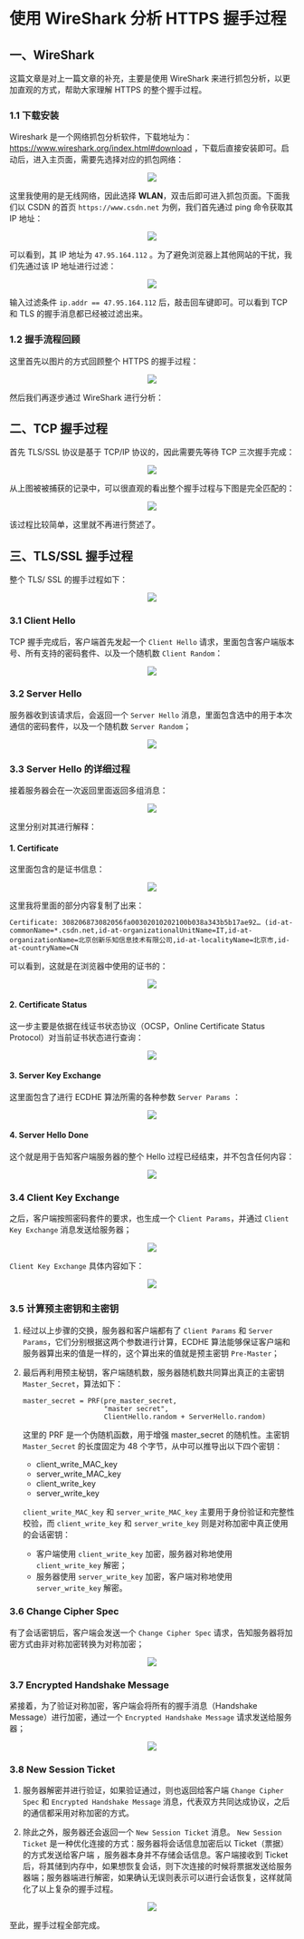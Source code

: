 # 使用 WireShark 分析 HTTPS 握手过程

## 一、WireShark

这篇文章是对上一篇文章的补充，主要是使用 WireShark 来进行抓包分析，以更加直观的方式，帮助大家理解 HTTPS 的整个握手过程。

### 1.1 下载安装

Wireshark 是一个网络抓包分析软件，下载地址为：https://www.wireshark.org/index.html#download ，下载后直接安装即可。启动后，进入主页面，需要先选择对应的抓包网络：

<div align="center"> <img src="https://gitee.com/heibaiying/Full-Stack-Notes/raw/master/pictures/wireshark_主界面.png"/> </div>




这里我使用的是无线网络，因此选择 **WLAN**，双击后即可进入抓包页面。下面我们以 CSDN 的首页 `https://www.csdn.net` 为例，我们首先通过 ping 命令获取其 IP 地址：

<div align="center"> <img src="https://gitee.com/heibaiying/Full-Stack-Notes/raw/master/pictures/wireshark_ping.png"/> </div>


可以看到，其 IP 地址为 `47.95.164.112` 。为了避免浏览器上其他网站的干扰，我们先通过该 IP 地址进行过滤：

<div align="center"> <img src="https://gitee.com/heibaiying/Full-Stack-Notes/raw/master/pictures/wireshark_捕获信息.png"/> </div>


输入过滤条件 `ip.addr == 47.95.164.112` 后，敲击回车键即可。可以看到 TCP 和 TLS 的握手消息都已经被过滤出来。

### 1.2 握手流程回顾

这里首先以图片的方式回顾整个 HTTPS 的握手过程：

<div align="center"> <img src="https://gitee.com/heibaiying/Full-Stack-Notes/raw/master/pictures/https_tsl_v1.2_ECDHE.jpg"/> </div>


然后我们再逐步通过 WireShark 进行分析：

## 二、TCP 握手过程

首先 TLS/SSL 协议是基于 TCP/IP 协议的，因此需要先等待 TCP 三次握手完成：

<div align="center"> <img src="https://gitee.com/heibaiying/Full-Stack-Notes/raw/master/pictures/wireshark_三次握手.png"/> </div>


从上图被被捕获的记录中，可以很直观的看出整个握手过程与下图是完全匹配的：

<div align="center"> <img src="https://gitee.com/heibaiying/Full-Stack-Notes/raw/master/pictures/三次握手.png"/> </div>


该过程比较简单，这里就不再进行赘述了。

## 三、TLS/SSL 握手过程

整个 TLS/ SSL 的握手过程如下：

<div align="center"> <img src="https://gitee.com/heibaiying/Full-Stack-Notes/raw/master/pictures/wireshark_密钥交换过程.png"/> </div>


### 3.1 Client Hello

TCP 握手完成后，客户端首先发起一个 `Client Hello` 请求，里面包含客户端版本号、所有支持的密码套件、以及一个随机数 `Client Random`：

<div align="center"> <img src="https://gitee.com/heibaiying/Full-Stack-Notes/raw/master/pictures/wireshark_client_hello.png"/> </div>


### 3.2 Server Hello

服务器收到该请求后，会返回一个 `Server Hello` 消息，里面包含选中的用于本次通信的密码套件，以及一个随机数 `Server Random`；

<div align="center"> <img src="https://gitee.com/heibaiying/Full-Stack-Notes/raw/master/pictures/wireshark_server_hello.png"/> </div>


### 3.3 Server Hello 的详细过程

接着服务器会在一次返回里面返回多组消息：

<div align="center"> <img src="https://gitee.com/heibaiying/Full-Stack-Notes/raw/master/pictures/wireshark_server_hello_done.png"/> </div>


这里分别对其进行解释：

#### 1. Certificate

这里面包含的是证书信息：

<div align="center"> <img src="https://gitee.com/heibaiying/Full-Stack-Notes/raw/master/pictures/wireshark_certificate.png"/> </div>


这里我将里面的部分内容复制了出来：

```shell
Certificate: 308206873082056fa00302010202100b038a343b5b17ae92… (id-at-commonName=*.csdn.net,id-at-organizationalUnitName=IT,id-at-organizationName=北京创新乐知信息技术有限公司,id-at-localityName=北京市,id-at-countryName=CN
```

可以看到，这就是在浏览器中使用的证书的：

<div align="center"> <img src="https://gitee.com/heibaiying/Full-Stack-Notes/raw/master/pictures/wireshark_csdn_证书.png"/> </div>




#### 2. Certificate Status

这一步主要是依据在线证书状态协议（OCSP，Online Certificate Status Protocol）对当前证书状态进行查询：

<div align="center"> <img src="https://gitee.com/heibaiying/Full-Stack-Notes/raw/master/pictures/wireshark_certifcate_status.png"/> </div>




#### 3. Server Key Exchange

这里面包含了进行 ECDHE 算法所需的各种参数 `Server Params` ：

<div align="center"> <img src="https://gitee.com/heibaiying/Full-Stack-Notes/raw/master/pictures/wireshark_server_key_exchange.png"/> </div>


#### 4. Server Hello Done

这个就是用于告知客户端服务器的整个 Hello 过程已经结束，并不包含任何内容：

<div align="center"> <img src="https://gitee.com/heibaiying/Full-Stack-Notes/raw/master/pictures/wireshark_server_hello_done_protocol.png"/> </div>




### 3.4 Client Key Exchange

之后，客户端按照密码套件的要求，也生成一个 `Client Params`，并通过 `Client Key Exchange` 消息发送给服务器；

<div align="center"> <img src="https://gitee.com/heibaiying/Full-Stack-Notes/raw/master/pictures/wireshark_client_key_exchange.png"/> </div>


`Client Key Exchange` 具体内容如下：

<div align="center"> <img src="https://gitee.com/heibaiying/Full-Stack-Notes/raw/master/pictures/wireshark_client_key_exchange_protocol.png"/> </div>


### 3.5 计算预主密钥和主密钥

1. 经过以上步骤的交换，服务器和客户端都有了 `Client Params` 和 `Server Params`，它们分别根据这两个参数进行计算，ECDHE 算法能够保证客户端和服务器算出来的值是一样的，这个算出来的值就是预主密钥 `Pre-Master`；

2. 最后再利用预主秘钥，客户端随机数，服务器随机数共同算出真正的主密钥 `Master_Secret`，算法如下：

   ```shell
   master_secret = PRF(pre_master_secret, 
                       "master secret", 
                       ClientHello.random + ServerHello.random)
   ```

   这里的 PRF 是一个伪随机函数，用于增强 master_secret 的随机性。主密钥 `Master_Secret` 的长度固定为 48 个字节，从中可以推导出以下四个密钥：

   + client_write_MAC_key
   + server_write_MAC_key
   + client_write_key
   + server_write_key

   `client_write_MAC_key` 和 `server_write_MAC_key` 主要用于身份验证和完整性校验，而 `client_write_key` 和 `server_write_key` 则是对称加密中真正使用的会话密钥：

   + 客户端使用 `client_write_key` 加密，服务器对称地使用 `client_write_key` 解密；
   + 服务器使用 `server_write_key` 加密，客户端对称地使用 `server_write_key` 解密。



### 3.6 Change Cipher Spec

有了会话密钥后，客户端会发送一个 `Change Cipher Spec` 请求，告知服务器将加密方式由非对称加密转换为对称加密；

<div align="center"> <img src="https://gitee.com/heibaiying/Full-Stack-Notes/raw/master/pictures/wireshark_change_cipher_spec.png"/> </div>




### 3.7 Encrypted Handshake Message

紧接着，为了验证对称加密，客户端会将所有的握手消息（Handshake Message）进行加密，通过一个 `Encrypted Handshake Message` 请求发送给服务器；

<div align="center"> <img src="https://gitee.com/heibaiying/Full-Stack-Notes/raw/master/pictures/wireshark_handshake_message.png"/> </div>




### 3.8 New Session Ticket

1. 服务器解密并进行验证，如果验证通过，则也返回给客户端 `Change Cipher Spec` 和 `Encrypted Handshake Message` 消息，代表双方共同达成协议，之后的通信都采用对称加密的方式。

2. 除此之外，服务器还会返回一个 `New Session Ticket` 消息。 `New Session Ticket` 是一种优化连接的方式：服务器将会话信息加密后以 Ticket（票据）的方式发送给客户端 ，服务器本身并不存储会话信息。客户端接收到 Ticket 后，将其储到内存中，如果想恢复会话，则下次连接的时候将票据发送给服务器端；服务器端进行解密，如果确认无误则表示可以进行会话恢复，这样就简化了以上复杂的握手过程。



<div align="center"> <img src="https://gitee.com/heibaiying/Full-Stack-Notes/raw/master/pictures/wireshark_new_session_ticket.png"/> </div>




至此，握手过程全部完成。
